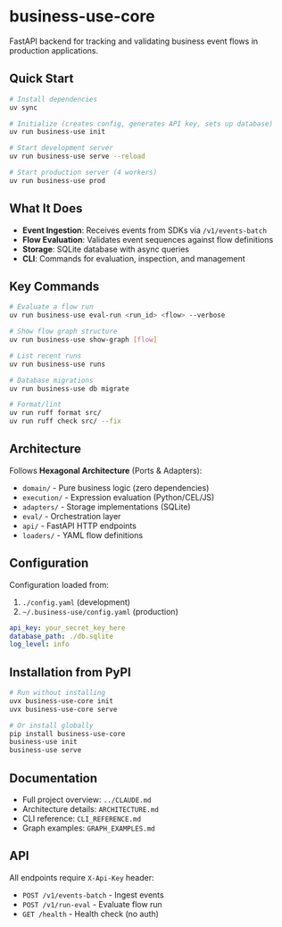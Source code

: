 # business-use-core

FastAPI backend for tracking and validating business event flows in production applications.

## Quick Start

```bash
# Install dependencies
uv sync

# Initialize (creates config, generates API key, sets up database)
uv run business-use init

# Start development server
uv run business-use serve --reload

# Start production server (4 workers)
uv run business-use prod
```

## What It Does

- **Event Ingestion**: Receives events from SDKs via `/v1/events-batch`
- **Flow Evaluation**: Validates event sequences against flow definitions
- **Storage**: SQLite database with async queries
- **CLI**: Commands for evaluation, inspection, and management

## Key Commands

```bash
# Evaluate a flow run
uv run business-use eval-run <run_id> <flow> --verbose

# Show flow graph structure
uv run business-use show-graph [flow]

# List recent runs
uv run business-use runs

# Database migrations
uv run business-use db migrate

# Format/lint
uv run ruff format src/
uv run ruff check src/ --fix
```

## Architecture

Follows **Hexagonal Architecture** (Ports & Adapters):

- `domain/` - Pure business logic (zero dependencies)
- `execution/` - Expression evaluation (Python/CEL/JS)
- `adapters/` - Storage implementations (SQLite)
- `eval/` - Orchestration layer
- `api/` - FastAPI HTTP endpoints
- `loaders/` - YAML flow definitions

## Configuration

Configuration loaded from:
1. `./config.yaml` (development)
2. `~/.business-use/config.yaml` (production)

```yaml
api_key: your_secret_key_here
database_path: ./db.sqlite
log_level: info
```

## Installation from PyPI

```bash
# Run without installing
uvx business-use-core init
uvx business-use-core serve

# Or install globally
pip install business-use-core
business-use init
business-use serve
```

## Documentation

- Full project overview: `../CLAUDE.md`
- Architecture details: `ARCHITECTURE.md`
- CLI reference: `CLI_REFERENCE.md`
- Graph examples: `GRAPH_EXAMPLES.md`

## API

All endpoints require `X-Api-Key` header:

- `POST /v1/events-batch` - Ingest events
- `POST /v1/run-eval` - Evaluate flow run
- `GET /health` - Health check (no auth)
